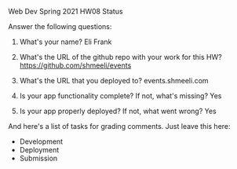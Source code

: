 
Web Dev Spring 2021 HW08 Status

Answer the following questions:


1. What's your name?
Eli Frank


2. What's the URL of the github repo with your work for this HW?
https://github.com/shmeeli/events

3. What's the URL that you deployed to?
events.shmeeli.com


4. Is your app functionality complete? If not, what's missing?
Yes


5. Is your app properly deployed? If not, what went wrong?
Yes




And here's a list of tasks for grading comments. Just leave this here:
 - Development
 - Deployment
 - Submission
